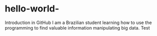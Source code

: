 # hello-world-
Introduction in GitHub
I am a Brazilian student learning how to use the programming to find valuable information manipulating big data.
Test
